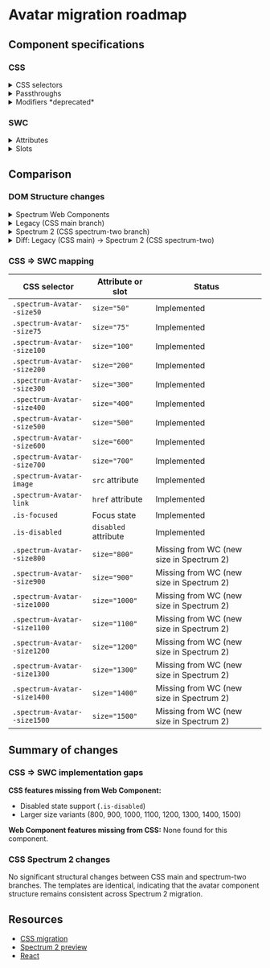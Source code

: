 # Avatar migration roadmap

## Component specifications

### CSS

<details>
<summary>CSS selectors</summary>

**Root class**: `.spectrum-Avatar`

**Elements**:

- `.spectrum-Avatar-image`
- `.spectrum-Avatar-link`

**States**:

- `.spectrum-Avatar.is-disabled`
- `.spectrum-Avatar.is-focused:not(.is-disabled):after`
- `.spectrum-Avatar:not(.is-disabled) .spectrum-Avatar-link:focus-visible:after`

**Variants**:

- `.spectrum-Avatar--size50`
- `.spectrum-Avatar--size75`
- `.spectrum-Avatar--size100`
- `.spectrum-Avatar--size200`
- `.spectrum-Avatar--size300`
- `.spectrum-Avatar--size400`
- `.spectrum-Avatar--size500`
- `.spectrum-Avatar--size600`
- `.spectrum-Avatar--size700`
- `.spectrum-Avatar--size800`
- `.spectrum-Avatar--size900`
- `.spectrum-Avatar--size1000`
- `.spectrum-Avatar--size1100`
- `.spectrum-Avatar--size1200`
- `.spectrum-Avatar--size1300`
- `.spectrum-Avatar--size1400`
- `.spectrum-Avatar--size1500`

</details>

<details>
<summary>Passthroughs</summary>

None found for this component.

</details>

<details>
<summary>Modifiers *deprecated*</summary>

- `--mod-avatar-block-size`
- `--mod-avatar-border-radius`
- `--mod-avatar-color-opacity`
- `--mod-avatar-color-opacity-disabled`
- `--mod-avatar-focus-indicator-color`
- `--mod-avatar-focus-indicator-gap`
- `--mod-avatar-focus-indicator-thickness`
- `--mod-avatar-inline-size`

</details>

### SWC

<details>
<summary>Attributes</summary>

- `src` (string) - Source URL for the avatar image
- `size` (number) - Size of the avatar (50, 75, 100, 200, 300, 400, 500, 600, 700)
- `href` (string) - Link URL when avatar is clickable
- `label` (string) - Alt text for the avatar image
- `disabled` (boolean) - Whether the avatar is disabled

Note that other link-related attributes are available on the base `LikeAnchor` class, such as `download`, `href`, `referrerpolicy`, `rel`, `target`, and `type` but are not necessarily applicable to the avatar component and so not listed out explicitly here.

</details>

<details>
<summary>Slots</summary>

None found for this component.

</details>

## Comparison

### DOM Structure changes

<details>
<summary>Spectrum Web Components</summary>

```html
<!-- With link -->
<a id="link" class="link" href="[href]">
    <img class="image" alt="[label]" src="[src]" />
</a>

<!-- Without link -->
<img class="image" alt="[label]" src="[src]" />
```

</details>

<details>
<summary>Legacy (CSS main branch)</summary>

```html
<!-- With link -->
<div class="spectrum-Avatar spectrum-Avatar--size700 is-disabled is-focused">
    <a class="spectrum-Avatar-link" href="#">
        <img
            class="spectrum-Avatar-image"
            data-chromatic="ignore"
            src="[image]"
            alt="[altText]"
        />
    </a>
</div>

<!-- Without link -->
<div class="spectrum-Avatar spectrum-Avatar--size700 is-disabled is-focused">
    <img
        class="spectrum-Avatar-image"
        data-chromatic="ignore"
        src="[image]"
        alt="[altText]"
    />
</div>
```

</details>

<details>
<summary>Spectrum 2 (CSS spectrum-two branch)</summary>

```html
<!-- With link -->
<div class="spectrum-Avatar spectrum-Avatar--size700 is-disabled is-focused">
    <a class="spectrum-Avatar-link" href="#">
        <img
            class="spectrum-Avatar-image"
            data-chromatic="ignore"
            src="[image]"
            alt="[altText]"
        />
    </a>
</div>

<!-- Without link -->
<div class="spectrum-Avatar spectrum-Avatar--size700 is-disabled is-focused">
    <img
        class="spectrum-Avatar-image"
        data-chromatic="ignore"
        src="[image]"
        alt="[altText]"
    />
</div>
```

</details>

<details>
<summary>Diff: Legacy (CSS main) → Spectrum 2 (CSS spectrum-two)</summary>

No significant structural changes.

</details>

### CSS => SWC mapping

| CSS selector                 | Attribute or slot    | Status                                   |
| ---------------------------- | -------------------- | ---------------------------------------- |
| `.spectrum-Avatar--size50`   | `size="50"`          | Implemented                              |
| `.spectrum-Avatar--size75`   | `size="75"`          | Implemented                              |
| `.spectrum-Avatar--size100`  | `size="100"`         | Implemented                              |
| `.spectrum-Avatar--size200`  | `size="200"`         | Implemented                              |
| `.spectrum-Avatar--size300`  | `size="300"`         | Implemented                              |
| `.spectrum-Avatar--size400`  | `size="400"`         | Implemented                              |
| `.spectrum-Avatar--size500`  | `size="500"`         | Implemented                              |
| `.spectrum-Avatar--size600`  | `size="600"`         | Implemented                              |
| `.spectrum-Avatar--size700`  | `size="700"`         | Implemented                              |
| `.spectrum-Avatar-image`     | `src` attribute      | Implemented                              |
| `.spectrum-Avatar-link`      | `href` attribute     | Implemented                              |
| `.is-focused`                | Focus state          | Implemented                              |
| `.is-disabled`               | `disabled` attribute | Implemented                              |
| `.spectrum-Avatar--size800`  | `size="800"`         | Missing from WC (new size in Spectrum 2) |
| `.spectrum-Avatar--size900`  | `size="900"`         | Missing from WC (new size in Spectrum 2) |
| `.spectrum-Avatar--size1000` | `size="1000"`        | Missing from WC (new size in Spectrum 2) |
| `.spectrum-Avatar--size1100` | `size="1100"`        | Missing from WC (new size in Spectrum 2) |
| `.spectrum-Avatar--size1200` | `size="1200"`        | Missing from WC (new size in Spectrum 2) |
| `.spectrum-Avatar--size1300` | `size="1300"`        | Missing from WC (new size in Spectrum 2) |
| `.spectrum-Avatar--size1400` | `size="1400"`        | Missing from WC (new size in Spectrum 2) |
| `.spectrum-Avatar--size1500` | `size="1500"`        | Missing from WC (new size in Spectrum 2) |

## Summary of changes

### CSS => SWC implementation gaps

**CSS features missing from Web Component:**

- Disabled state support (`.is-disabled`)
- Larger size variants (800, 900, 1000, 1100, 1200, 1300, 1400, 1500)

**Web Component features missing from CSS:**
None found for this component.

### CSS Spectrum 2 changes

No significant structural changes between CSS main and spectrum-two branches. The templates are identical, indicating that the avatar component structure remains consistent across Spectrum 2 migration.

## Resources

- [CSS migration](https://github.com/adobe/spectrum-css/pull/3355)
- [Spectrum 2 preview](https://spectrumcss.z13.web.core.windows.net/pr-2352/index.html?path=/docs/components-avatar--docs)
- [React](https://react-spectrum.adobe.com/s2/index.html?path=/docs/avatar--docs)
